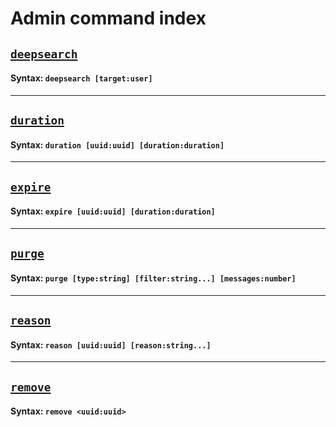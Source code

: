 # Admin command index

## [`deepsearch`](./commands/deepsearch.md)
#### Syntax: `deepsearch [target:user]`
---
## [`duration`](./commands/duration.md)
#### Syntax: `duration [uuid:uuid] [duration:duration]`
---
## [`expire`](./commands/expire.md)
#### Syntax: `expire [uuid:uuid] [duration:duration]`
---
## [`purge`](./commands/purge.md)
#### Syntax: `purge [type:string] [filter:string...] [messages:number]`
---
## [`reason`](./commands/reason.md)
#### Syntax: `reason [uuid:uuid] [reason:string...]`
---
## [`remove`](./commands/remove.md)
#### Syntax: `remove <uuid:uuid>`